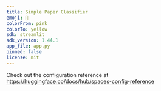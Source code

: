 ```yaml
---
title: Simple Paper Classifier
emoji: 🏢
colorFrom: pink
colorTo: yellow
sdk: streamlit
sdk_version: 1.44.1
app_file: app.py
pinned: false
license: mit
---
```


Check out the configuration reference at https://huggingface.co/docs/hub/spaces-config-reference
